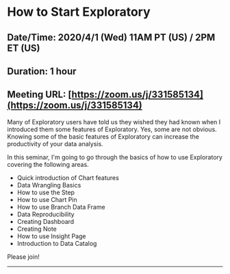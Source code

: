 # How to Start Exploratory
## Date/Time: 2020/4/1 (Wed) 11AM PT (US) / 2PM ET (US)
## Duration: 1 hour
## Meeting URL: [https://zoom.us/j/331585134](https://zoom.us/j/331585134)

Many of Exploratory users have told us they wished they had known when I introduced them some features of Exploratory. Yes, some are not obvious. Knowing some of the basic features of Exploratory can increase the productivity of your data analysis.

In this seminar, I'm going to go through the basics of how to use Exploratory covering the following areas.

* Quick introduction of Chart features
* Data Wrangling Basics
* How to use the Step
* How to use Chart Pin
* How to use Branch Data Frame
* Data Reproducibility
* Creating Dashboard
* Creating Note
* How to use Insight Page
* Introduction to Data Catalog

Please join!

----
